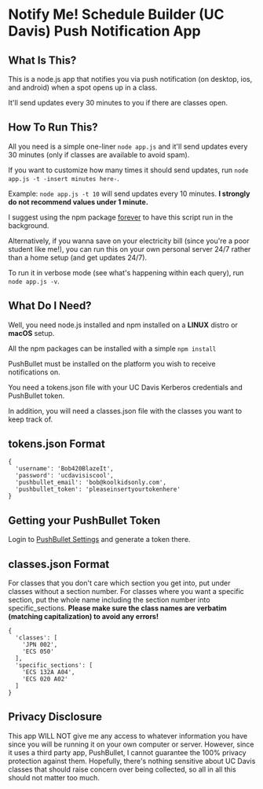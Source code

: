 # Notify Me! Schedule Builder (UC Davis) Push Notification App
## What Is This?
This is a node.js app that notifies you via push notification (on desktop, ios, and android) when a spot opens up in a class.

It'll send updates every 30 minutes to you if there are classes open.

## How To Run This?
All you need is a simple one-liner `node app.js` and it'll send updates every 30 minutes (only if classes are available to avoid spam).

If you want to customize how many times it should send updates, run `node app.js -t -insert minutes here-`.

Example: `node app.js -t 10` will send updates every 10 minutes. **I strongly do not recommend values under 1 minute.**

I suggest using the npm package [forever](https://www.npmjs.com/package/forever) to have this script run in the background.

Alternatively, if you wanna save on your electricity bill (since you're a poor student like me!),
you can run this on your own personal server 24/7 rather than a home setup (and get updates 24/7).

To run it in verbose mode (see what's happening within each query), run `node app.js -v`.

## What Do I Need?
Well, you need node.js installed and npm installed on a **LINUX** distro or **macOS** setup.

All the npm packages can be installed with a simple `npm install`

PushBullet must be installed on the platform you wish to receive notifications on.

You need a tokens.json file with your UC Davis Kerberos credentials and PushBullet token.

In addition, you will need a classes.json file with the classes you want to keep track of.

## tokens.json Format
```
{
  'username': 'Bob420BlazeIt',
  'password': 'ucdavisiscool',
  'pushbullet_email': 'bob@koolkidsonly.com',
  'pushbullet_token': 'pleaseinsertyourtokenhere'
}
```

## Getting your PushBullet Token
Login to [PushBullet Settings](https://www.pushbullet.com/#settings) and generate a token there.

## classes.json Format
For classes that you don't care which section you get into, put under classes without a section number.
For classes where you want a specific section, put the whole name including the section number into specific_sections.
**Please make sure the class names are verbatim (matching capitalization) to avoid any errors!**
```
{
  'classes': [
    'JPN 002',
    'ECS 050'
  ],
  'specific_sections': [
    'ECS 132A A04',
    'ECS 020 A02'
  ]
}
```


## Privacy Disclosure
This app WILL NOT give me any access to whatever information you have since you will be running it on your own computer or server.
However, since it uses a third party app, PushBullet, I cannot guarantee the 100% privacy protection against them.
Hopefully, there's nothing sensitive about UC Davis classes that should raise concern over being collected, so all in all this should not matter too much.
